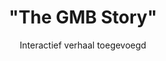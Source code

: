 ---
title      : '"The GMB Story"'
subtitle   : 'Interactief verhaal toegevoegd'
button     : 'Bekijk dit nu'
uri       : '/story/gmb'
order      : 2
active     : false
---